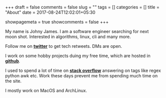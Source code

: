 +++ 
draft = false 
comments = false 
slug = "" 
tags = []
categories = []
title = "About"
date = 2017-08-24T12:02:01+05:30

showpagemeta = true
showcomments = false
+++

My name is Johny James. I am a software engineer searching for next moon shot. Interested in algorithms, linux, cli and many more. 

Follow me on [**twitter**](https://twitter.com/nu11p01n73R) to get tech retweets. DMs are open.

I work on some hobby projects duing my free time, which are hosted in [**github**](https://twitter.com/nu11p01n73R).

I used to spend a lot of time on [**stack overflow**](https://stackoverflow.com/users/3150943) answering on tags like regex python awk etc. Work these days prevent me from spending much time on the site.


I mostly work on MacOS and ArchLinux.

